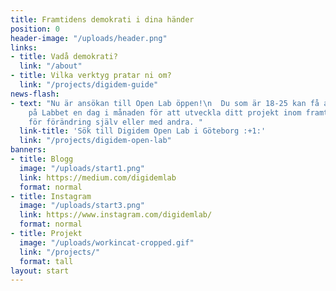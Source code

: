 ```yaml
---
title: Framtidens demokrati i dina händer
position: 0
header-image: "/uploads/header.png"
links:
- title: Vadå demokrati?
  link: "/about"
- title: Vilka verktyg pratar ni om?
  link: "/projects/digidem-guide"
news-flash:
- text: "Nu är ansökan till Open Lab öppen!\n  Du som är 18-25 kan få anställning
    på Labbet en dag i månaden för att utveckla ditt projekt inom framtidens verktyg
    för förändring själv eller med andra. "
  link-title: 'Sök till Digidem Open Lab i Göteborg :+1:'
  link: "/projects/digidem-open-lab"
banners:
- title: Blogg
  image: "/uploads/start1.png"
  link: https://medium.com/digidemlab
  format: normal
- title: Instagram
  image: "/uploads/start3.png"
  link: https://www.instagram.com/digidemlab/
  format: normal
- title: Projekt
  image: "/uploads/workincat-cropped.gif"
  link: "/projects/"
  format: tall
layout: start
---
```


